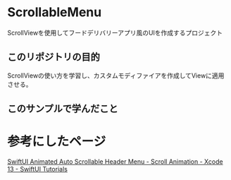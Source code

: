 # ScrollableMenu
ScrollViewを使用してフードデリバリーアプリ風のUIを作成するプロジェクト

## このリポジトリの目的
ScrollViewの使い方を学習し、カスタムモディファイアを作成してViewに適用させる。

## このサンプルで学んだこと

# 参考にしたページ
[SwiftUI Animated Auto Scrollable Header Menu - Scroll Animation - Xcode 13 - SwiftUI Tutorials](https://www.youtube.com/watch?v=wQ6JYXNVpY0)
